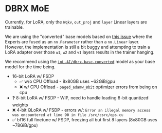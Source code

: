 # DBRX MoE

Currently, for LoRA, only the `Wqkv`, `out_proj` and `layer` Linear layers are trainable.

We are using the "converted" base models based on [this issue](https://huggingface.co/databricks/dbrx-instruct/discussions/10)
where the Experts are fused as an `nn.Parameter` rather than a `nn.Linear` layer. However, the implementation
is still a bit buggy and attempting to train a LoRA adapter over those `w1`, `w2` and `v1` layers
results in the trainer hanging.

We recommend using the [`LnL-AI/dbrx-base-converted`](https://huggingface.co/LnL-AI/dbrx-base-converted) model as your base model for the time being.


- 16-bit LoRA w/ FSDP
  - ✅ w/o CPU Offload - 8x80GB uses ~62GiB/gpu
  - ❌ w/ CPU Offload - `paged_adamw_8bit` optimizer errors from being on cpu
- ❓ 8-bit LoRA w/ FSDP - WIP, need to handle loading 8-bit quantized weights
- ❌ 4-bit QLoRA w/ FSDP - errors w/: `Error an illegal memory access was encountered at line 90 in file /src/csrc/ops.cu`
- ✅ bf16 full finetune w/ FSDP, freezing all but first 8 layers (8x80GB uses ~78GiB/gpu)
